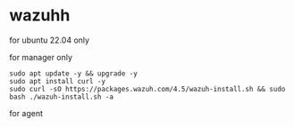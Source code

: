 # wazuhh

for ubuntu 22.04 only

for manager only
```
sudo apt update -y && upgrade -y
sudo apt install curl -y
sudo curl -sO https://packages.wazuh.com/4.5/wazuh-install.sh && sudo bash ./wazuh-install.sh -a
```



for agent 
